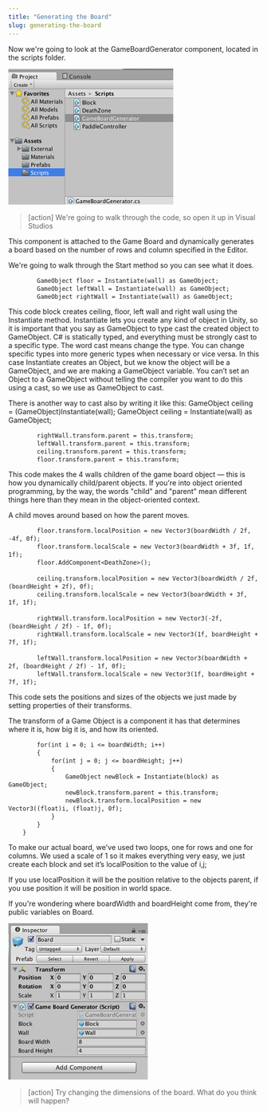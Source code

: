 ```yaml
---
title: "Generating the Board"
slug: generating-the-board
---
```


Now we're going to look at the GameBoardGenerator component, located in the scripts folder.

![The GameBoardGenerator component](assets/generate_board.png)

>[action]
>We're going to walk through the code, so open it up in Visual Studios

This component is attached to the Game Board and dynamically generates a board based on the number of rows and column specified in the Editor.

We're going to walk through the Start method so you can see what it does.

```
		GameObject floor = Instantiate(wall) as GameObject;
		GameObject leftWall = Instantiate(wall) as GameObject;
		GameObject rightWall = Instantiate(wall) as GameObject;
```

This code block creates ceiling, floor, left wall and right wall using the Instantiate method.  Instantiate lets you create any kind of object in Unity, so it is important that you say as GameObject to type cast the created object to GameObject. C# is statically typed, and everything must be strongly cast to a specific type. The word cast means change the type. You can change specific types into more generic types when necessary or vice versa.  In this case Instantiate creates an Object, but we know the object will be a GameObject, and we are making a GameObject variable.  You can’t set an Object to a GameObject without telling the compiler you want to do this using a cast, so we use as GameObject to cast.

There is another way to cast also by writing it like this: GameObject ceiling = (GameObject)Instantiate(wall); GameObject ceiling = Instantiate(wall) as GameObject;

```
		rightWall.transform.parent = this.transform;
		leftWall.transform.parent = this.transform;
		ceiling.transform.parent = this.transform;
		floor.transform.parent = this.transform;
```

This code makes the 4 walls children of the game board object — this is how you dynamically child/parent objects.  If you're into object oriented programming, by the way, the words "child" and "parent" mean different things here than they mean in the object-oriented context.

A child moves around based on how the parent moves.

```
		floor.transform.localPosition = new Vector3(boardWidth / 2f, -4f, 0f);
		floor.transform.localScale = new Vector3(boardWidth + 3f, 1f, 1f);
		floor.AddComponent<DeathZone>();

		ceiling.transform.localPosition = new Vector3(boardWidth / 2f, (boardHeight + 2f), 0f);
		ceiling.transform.localScale = new Vector3(boardWidth + 3f, 1f, 1f);

		rightWall.transform.localPosition = new Vector3(-2f, (boardHeight / 2f) - 1f, 0f);
		rightWall.transform.localScale = new Vector3(1f, boardHeight + 7f, 1f);

		leftWall.transform.localPosition = new Vector3(boardWidth + 2f, (boardHeight / 2f) - 1f, 0f);
		leftWall.transform.localScale = new Vector3(1f, boardHeight + 7f, 1f);
```

This code sets the positions and sizes of the objects we just made by setting properties of their transforms.

The transform of a Game Object is a component it has that determines where it is, how big it is, and how its oriented.

```
		for(int i = 0; i <= boardWidth; i++)
		{
			for(int j = 0; j <= boardHeight; j++)
			{
				GameObject newBlock = Instantiate(block) as GameObject;
				newBlock.transform.parent = this.transform;
				newBlock.transform.localPosition = new Vector3((float)i, (float)j, 0f);
			}
		}
	}
```

To make our actual board, we've used two loops, one for rows and one for columns.  We used a scale of 1 so it makes everything very easy, we just create each block and set it’s localPosition to the value of i,j;

If you use localPosition it will be the position relative to the objects parent, if you use position it will be position in world space.

If you're wondering where boardWidth and boardHeight come from, they're public variables on Board.

![The component attached to the Board](assets/boardcomponent.png)

>[action] Try changing the dimensions of the board.  What do you think will happen?
